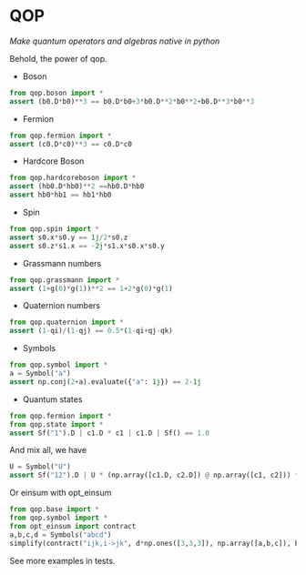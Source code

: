 # QOP

*Make quantum operators and algebras native in python*

Behold, the power of qop.

* Boson

```python
from qop.boson import *
assert (b0.D*b0)**3 == b0.D*b0+3*b0.D**2*b0**2+b0.D**3*b0**3
```

* Fermion

```python
from qop.fermion import *
assert (c0.D*c0)**3 == c0.D*c0
```

* Hardcore Boson

```python
from qop.hardcoreboson import *
assert (hb0.D*hb0)**2 ==hb0.D*hb0
assert hb0*hb1 == hb1*hb0
```

* Spin

```python
from qop.spin import *
assert s0.x*s0.y == 1j/2*s0.z
assert s0.z*s1.x == -2j*s1.x*s0.x*s0.y
```

* Grassmann numbers

```python
from qop.grassmann import *
assert (1+g(0)*g(1))**2 == 1+2*g(0)*g(1)
```

* Quaternion numbers

```python
from qop.quaternion import *
assert (1-qi)/(1-qj) == 0.5*(1-qi+qj-qk)
```

* Symbols

```python
from qop.symbol import *
a = Symbol("a")
assert np.conj(2+a).evaluate({"a": 1j}) == 2-1j
```

* Quantum states

```python
from qop.fermion import *
from qop.state import *
assert Sf("1").D | c1.D * c1 | c1.D | Sf() == 1.0
```

And mix all, we have

```python
U = Symbol("U")
assert Sf("12").D | U * (np.array([c1.D, c2.D]) @ np.array([c1, c2])) ** 2 | Sf("12") == 4 * U
```

Or einsum with opt_einsum

```python
from qop.base import *
from qop.symbol import *
from opt_einsum import contract
a,b,c,d = Symbols("abcd")
simplify(contract("ijk,i->jk", d*np.ones([3,3,3]), np.array([a,b,c]), backend="qop"))
```

See more examples in tests.
